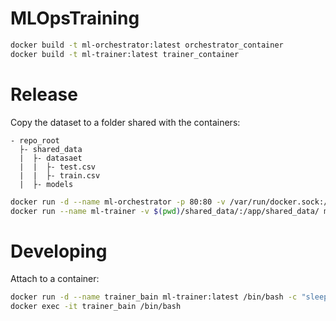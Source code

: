 # MLOpsTraining

``` bash
docker build -t ml-orchestrator:latest orchestrator_container
docker build -t ml-trainer:latest trainer_container
```

# Release

Copy the dataset to a folder shared with the containers:
```
- repo_root
  ├- shared_data
  |  ├- datasaet
  |  |  ├- test.csv
  |  |  ├- train.csv
  |  ├- models
```

``` bash
docker run -d --name ml-orchestrator -p 80:80 -v /var/run/docker.sock:/var/run/docker.sock -v $(pwd)/shared_data/:/app/shared_data/ ml-orchestrator:latest
docker run --name ml-trainer -v $(pwd)/shared_data/:/app/shared_data/ ml-trainer:latest
```

# Developing

Attach to a container:
``` bash
docker run -d --name trainer_bain ml-trainer:latest /bin/bash -c "sleep infinity"
docker exec -it trainer_bain /bin/bash
```
